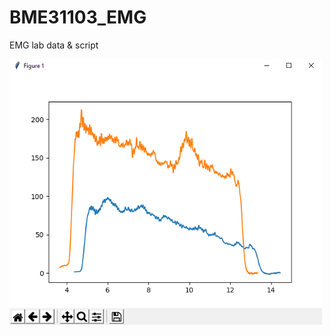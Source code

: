 # BME31103_EMG
EMG lab data &amp; script

<img src="https://github.com/andy897221/BME31103_EMG/blob/master/EMG.PNG" alt="EMG" width="500" height="auto">
